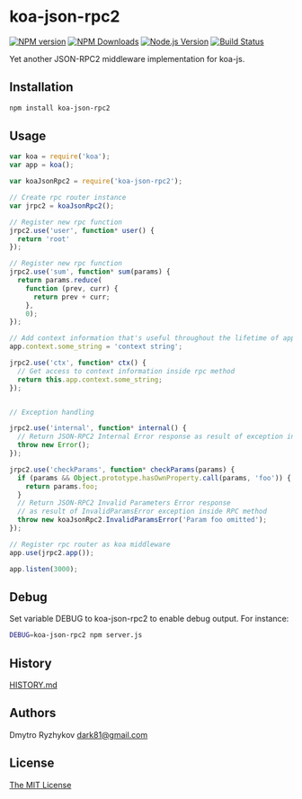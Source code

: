 # koa-json-rpc2
[![NPM version](http://img.shields.io/npm/v/koa-json-rpc2.svg?style=flat)](https://npmjs.org/package/koa-json-rpc2)
[![NPM Downloads](https://img.shields.io/npm/dm/koa-json-rpc2.svg?style=flat)](https://npmjs.org/package/koa-json-rpc2)
[![Node.js Version](https://img.shields.io/node/v/koa-json-rpc2.svg?style=flat)](http://nodejs.org/download/)
[![Build Status](https://travis-ci.org/dark81/koa-json-rpc2.svg?branch=master)](https://travis-ci.org/dark81/koa-json-rpc2)

Yet another JSON-RPC2 middleware implementation for koa-js.

## Installation
```bash
npm install koa-json-rpc2
```

## Usage
```js
var koa = require('koa');
var app = koa();

var koaJsonRpc2 = require('koa-json-rpc2');

// Create rpc router instance
var jrpc2 = koaJsonRpc2();

// Register new rpc function
jrpc2.use('user', function* user() {
  return 'root'
});

// Register new rpc function
jrpc2.use('sum', function* sum(params) {
  return params.reduce(
    function (prev, curr) {
      return prev + curr;
    },
    0);
});

// Add context information that's useful throughout the lifetime of application 
app.context.some_string = 'context string';

jrpc2.use('ctx', function* ctx() {
  // Get access to context information inside rpc method
  return this.app.context.some_string;
});


// Exception handling

jrpc2.use('internal', function* internal() {
  // Return JSON-RPC2 Internal Error response as result of exception inside RPC method
  throw new Error();
});

jrpc2.use('checkParams', function* checkParams(params) {
  if (params && Object.prototype.hasOwnProperty.call(params, 'foo')) {
    return params.foo;
  }
  // Return JSON-RPC2 Invalid Parameters Error response 
  // as result of InvalidParamsError exception inside RPC method
  throw new koaJsonRpc2.InvalidParamsError('Param foo omitted');
});

// Register rpc router as koa middleware
app.use(jrpc2.app());

app.listen(3000);

```

## Debug
Set variable DEBUG to koa-json-rpc2 to enable debug output.
For instance:
```bash
DEBUG=koa-json-rpc2 npm server.js
```

## History
[HISTORY.md](HISTORY.md)

## Authors
Dmytro Ryzhykov <dark81@gmail.com>

## License
[The MIT License](LICENSE)
